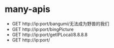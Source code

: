 # many-apis

* GET http://ip:port/bangumi/无法成为野兽的我们
* GET http://ip:port/bingPicture
* GET http://ip:port/getIPLocal/8.8.8.8
* GET http://ip:port/